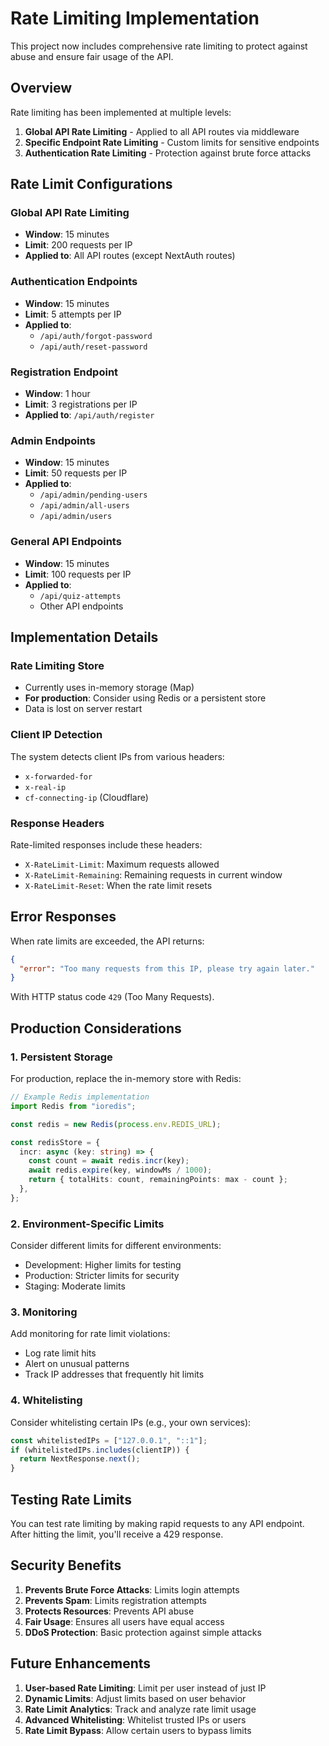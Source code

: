 # Rate Limiting Implementation

This project now includes comprehensive rate limiting to protect against abuse and ensure fair usage of the API.

## Overview

Rate limiting has been implemented at multiple levels:

1. **Global API Rate Limiting** - Applied to all API routes via middleware
2. **Specific Endpoint Rate Limiting** - Custom limits for sensitive endpoints
3. **Authentication Rate Limiting** - Protection against brute force attacks

## Rate Limit Configurations

### Global API Rate Limiting

- **Window**: 15 minutes
- **Limit**: 200 requests per IP
- **Applied to**: All API routes (except NextAuth routes)

### Authentication Endpoints

- **Window**: 15 minutes
- **Limit**: 5 attempts per IP
- **Applied to**:
  - `/api/auth/forgot-password`
  - `/api/auth/reset-password`

### Registration Endpoint

- **Window**: 1 hour
- **Limit**: 3 registrations per IP
- **Applied to**: `/api/auth/register`

### Admin Endpoints

- **Window**: 15 minutes
- **Limit**: 50 requests per IP
- **Applied to**:
  - `/api/admin/pending-users`
  - `/api/admin/all-users`
  - `/api/admin/users`

### General API Endpoints

- **Window**: 15 minutes
- **Limit**: 100 requests per IP
- **Applied to**:
  - `/api/quiz-attempts`
  - Other API endpoints

## Implementation Details

### Rate Limiting Store

- Currently uses in-memory storage (Map)
- **For production**: Consider using Redis or a persistent store
- Data is lost on server restart

### Client IP Detection

The system detects client IPs from various headers:

- `x-forwarded-for`
- `x-real-ip`
- `cf-connecting-ip` (Cloudflare)

### Response Headers

Rate-limited responses include these headers:

- `X-RateLimit-Limit`: Maximum requests allowed
- `X-RateLimit-Remaining`: Remaining requests in current window
- `X-RateLimit-Reset`: When the rate limit resets

## Error Responses

When rate limits are exceeded, the API returns:

```json
{
  "error": "Too many requests from this IP, please try again later."
}
```

With HTTP status code `429` (Too Many Requests).

## Production Considerations

### 1. Persistent Storage

For production, replace the in-memory store with Redis:

```typescript
// Example Redis implementation
import Redis from "ioredis";

const redis = new Redis(process.env.REDIS_URL);

const redisStore = {
  incr: async (key: string) => {
    const count = await redis.incr(key);
    await redis.expire(key, windowMs / 1000);
    return { totalHits: count, remainingPoints: max - count };
  },
};
```

### 2. Environment-Specific Limits

Consider different limits for different environments:

- Development: Higher limits for testing
- Production: Stricter limits for security
- Staging: Moderate limits

### 3. Monitoring

Add monitoring for rate limit violations:

- Log rate limit hits
- Alert on unusual patterns
- Track IP addresses that frequently hit limits

### 4. Whitelisting

Consider whitelisting certain IPs (e.g., your own services):

```typescript
const whitelistedIPs = ["127.0.0.1", "::1"];
if (whitelistedIPs.includes(clientIP)) {
  return NextResponse.next();
}
```

## Testing Rate Limits

You can test rate limiting by making rapid requests to any API endpoint. After hitting the limit, you'll receive a 429 response.

## Security Benefits

1. **Prevents Brute Force Attacks**: Limits login attempts
2. **Prevents Spam**: Limits registration attempts
3. **Protects Resources**: Prevents API abuse
4. **Fair Usage**: Ensures all users have equal access
5. **DDoS Protection**: Basic protection against simple attacks

## Future Enhancements

1. **User-based Rate Limiting**: Limit per user instead of just IP
2. **Dynamic Limits**: Adjust limits based on user behavior
3. **Rate Limit Analytics**: Track and analyze rate limit usage
4. **Advanced Whitelisting**: Whitelist trusted IPs or users
5. **Rate Limit Bypass**: Allow certain users to bypass limits
